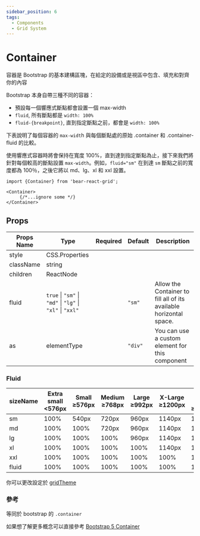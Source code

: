 ```yaml
---
sidebar_position: 6
tags:
  - Components
  - Grid System
---
```


# Container

容器是 Bootstrap 的基本建構區塊，在給定的設備或是視區中包含、填充和對齊你的內容

Bootstrap 本身自帶三種不同的容器：

- 預設每一個響應式斷點都會設置一個 max-width
- `fluid`, 所有斷點都是 `width: 100%`
- `fluid-{breakpoint}`, 直到指定斷點之前，都會是 `width: 100%`

下表說明了每個容器的 `max-widt`h 與每個斷點處的原始 .container 和 .container-fluid 的比較。



使用響應式容器時將會保持在寬度 100%，直到達到指定斷點為止，接下來我們將針對每個較高的斷點設置 `max-width`。例如，`fluid="sm"` 在到達 `sm` 斷點之前的寬度都為 100％，之後它將以 md、lg、xl 和 xxl 設置。




```tsx
import {Container} from 'bear-react-grid';

<Container>
     {/*...ignore some */}
</Container>
```


## Props

| Props Name | Type                                                      | Required | Default    | Description                                                        |
|------------|-----------------------------------------------------------|----------|------------|--------------------------------------------------------------------|
| style      | CSS.Properties                                            |          |            |                                                                    |
| className  | string                                                    |          |            |                                                                    |
| children   | ReactNode                                                 |          |            |                                                                    |
| fluid      | `true` \| `"sm"` \| `"md"` \| `"lg"` \| `"xl"` \| `"xxl"` |          | `"sm"`  | Allow the Container to fill all of its available horizontal space. |
| as         | elementType                                               |          | `"div"`    | You can use a custom element for this component                    |





### Fluid

| sizeName | Extra small<br/>\<576px | Small<br/>≥576px | Medium<br/>≥768px | Large<br/>≥992px | X-Large<br/>≥1200px | XX-Large<br/>≥1400px |
|----------|-------------------------|------------------|-------------------|------------------|---------------------|----------------------|
| sm       | 100%                    | 540px            | 720px             | 960px            | 1140px              | 1320px               |               
| md       | 100%                    | 100%             | 720px             | 960px            | 1140px              | 1320px               |                
| lg       | 100%                    | 100%             | 100%              | 960px            | 1140px              | 1320px               |               
| xl       | 100%                    | 100%             | 100%              | 100%             | 1140px              | 1320px               |               
| xxl      | 100%                    | 100%             | 100%              | 100%             | 100%                | 1320px               |               
| fluid    | 100%                    | 100%             | 100%              | 100%             | 100%                | 100%                 |               

你可以更改設定於 [gridTheme](/docs/config)


### 參考

等同於 bootstrap 的 `.container`

如果想了解更多概念可以直接參考 [Bootstrap 5 Container](https://getbootstrap.com/docs/5.3/layout/containers/)
